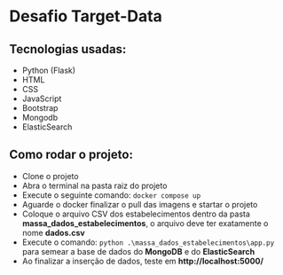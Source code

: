 # Desafio Target-Data

## Tecnologias usadas:

 - Python (Flask)
 - HTML
 - CSS
 - JavaScript
 - Bootstrap
 - Mongodb
 - ElasticSearch
 
## Como rodar o projeto:

 - Clone o projeto
 - Abra o terminal na pasta raiz do projeto
 - Execute o seguinte comando: `docker compose up`
 -  Aguarde o docker finalizar o pull das imagens e startar o projeto
 - Coloque o arquivo CSV dos estabelecimentos dentro da pasta **massa_dados_estabelecimentos**, o arquivo deve ter exatamente o nome **dados.csv**
 - Execute o comando: `python .\massa_dados_estabelecimentos\app.py` para semear a base de dados do **MongoDB** e do **ElasticSearch**
 - Ao finalizar a inserção de dados, teste em **http://localhost:5000/**
